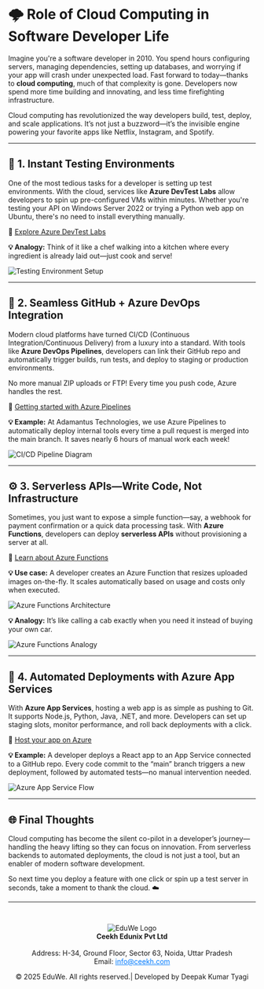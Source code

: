 # 🌩️ **Role of Cloud Computing in Software Developer Life**

Imagine you're a software developer in 2010. You spend hours configuring servers, managing dependencies, setting up databases, and worrying if your app will crash under unexpected load. Fast forward to today—thanks to **cloud computing**, much of that complexity is gone. Developers now spend more time building and innovating, and less time firefighting infrastructure.

Cloud computing has revolutionized the way developers build, test, deploy, and scale applications. It’s not just a buzzword—it’s the invisible engine powering your favorite apps like Netflix, Instagram, and Spotify.

---

## 🧪 1. Instant Testing Environments

One of the most tedious tasks for a developer is setting up test environments. With the cloud, services like **Azure DevTest Labs** allow developers to spin up pre-configured VMs within minutes. Whether you're testing your API on Windows Server 2022 or trying a Python web app on Ubuntu, there's no need to install everything manually.

🔗 [Explore Azure DevTest Labs](https://learn.microsoft.com/en-us/azure/devtest-labs/devtest-lab-overview)

**💡 Analogy:** Think of it like a chef walking into a kitchen where every ingredient is already laid out—just cook and serve!

![Testing Environment Setup](/media/blog2.png)

---

## 🔄 2. Seamless GitHub + Azure DevOps Integration

Modern cloud platforms have turned CI/CD (Continuous Integration/Continuous Delivery) from a luxury into a standard. With tools like **Azure DevOps Pipelines**, developers can link their GitHub repo and automatically trigger builds, run tests, and deploy to staging or production environments.

No more manual ZIP uploads or FTP! Every time you push code, Azure handles the rest.

🔗 [Getting started with Azure Pipelines](https://learn.microsoft.com/en-us/azure/devops/pipelines/get-started/?view=azure-devops)

**💡 Example:** At Adamantus Technologies, we use Azure Pipelines to automatically deploy internal tools every time a pull request is merged into the main branch. It saves nearly 6 hours of manual work each week!

![CI/CD Pipeline Diagram](/media/blog1.png)

---

## ⚙️ 3. Serverless APIs—Write Code, Not Infrastructure

Sometimes, you just want to expose a simple function—say, a webhook for payment confirmation or a quick data processing task. With **Azure Functions**, developers can deploy **serverless APIs** without provisioning a server at all.

🔗 [Learn about Azure Functions](https://learn.microsoft.com/en-us/azure/azure-functions/functions-overview)

**💡 Use case:** A developer creates an Azure Function that resizes uploaded images on-the-fly. It scales automatically based on usage and costs only when executed.

![Azure Functions Architecture](/media/blog3.png)

**💡 Analogy:** It’s like calling a cab exactly when you need it instead of buying your own car.

![Azure Functions Analogy](/media/blog5.png)

---

## 🚀 4. Automated Deployments with Azure App Services

With **Azure App Services**, hosting a web app is as simple as pushing to Git. It supports Node.js, Python, Java, .NET, and more. Developers can set up staging slots, monitor performance, and roll back deployments with a click.

🔗 [Host your app on Azure](https://learn.microsoft.com/en-us/azure/app-service/overview)

**💡 Example:** A developer deploys a React app to an App Service connected to a GitHub repo. Every code commit to the “main” branch triggers a new deployment, followed by automated tests—no manual intervention needed.

![Azure App Service Flow](/media/blog4.png)

---

## 🌐 Final Thoughts

Cloud computing has become the silent co-pilot in a developer’s journey—handling the heavy lifting so they can focus on innovation. From serverless backends to automated deployments, the cloud is not just a tool, but an enabler of modern software development.

So next time you deploy a feature with one click or spin up a test server in seconds, take a moment to thank the cloud. ☁️

----
<div style="text-align: center; padding-top: 30px;">
  <img src="/images/logo.png" alt="EduWe Logo" style="max-width: 150px; height: auto;"/>
  
  <center><strong>Ceekh Edunix Pvt Ltd</strong></center><br>
    Address: H-34, Ground Floor, Sector 63, Noida, Uttar Pradesh<br>
    Email: <a href="mailto:info@ceekh.com" style="color: #007bff;">info@ceekh.com</a>
  </p>
  <p style="font-size: 14px; color: #555;"><center>© 2025 EduWe. All rights reserved.| Developed by Deepak Kumar Tyagi </center></p>
</div>